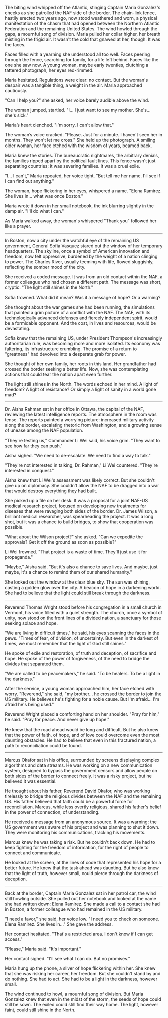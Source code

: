 The biting wind whipped off the Atlantic, stinging Captain Maria Gonzalez's cheeks as she patrolled the NAF side of the border. The chain-link fence, hastily erected two years ago, now stood weathered and worn, a physical manifestation of the chasm that had opened between the Northern Atlantic Federation and the remaining United States. The wind howled through the gaps, a mournful song of division. Maria pulled her collar higher, her breath misting in the frigid air. It wasn't the cold that gnawed at her, though. It was the faces.

Faces filled with a yearning she understood all too well. Faces peering through the fence, searching for family, for a life left behind. Faces like the one she saw now. A young woman, maybe early twenties, clutching a tattered photograph, her eyes red-rimmed.

Maria hesitated. Regulations were clear: no contact. But the woman's despair was a tangible thing, a weight in the air. Maria approached cautiously.

"Can I help you?" she asked, her voice barely audible above the wind.

The woman jumped, startled. "I… I just want to see my mother. She's… she's sick."

Maria’s heart clenched. "I'm sorry. I can't allow that."

The woman’s voice cracked. "Please. Just for a minute. I haven't seen her in months. They won't let me cross." She held up the photograph. A smiling older woman, her face etched with the wisdom of years, beamed back.

Maria knew the stories. The bureaucratic nightmares, the arbitrary denials, the families ripped apart by the political fault lines. This fence wasn't just separating countries; it was severing families. It was a cruel exile.

"I… I can't," Maria repeated, her voice tight. "But tell me her name. I'll see if I can find out anything."

The woman, hope flickering in her eyes, whispered a name. "Elena Ramirez. She lives in… what was once Boston."

Maria wrote it down in her small notebook, the ink blurring slightly in the damp air. "I'll do what I can."

As Maria walked away, the woman's whispered "Thank you" followed her like a prayer.

***

In Boston, now a city under the watchful eye of the remaining US government, General Sofia Vasquez stared out the window of her temporary headquarters. The skyline, once a symbol of American innovation and freedom, now felt oppressive, burdened by the weight of a nation clinging to power. The Charles River, usually teeming with life, flowed sluggishly, reflecting the somber mood of the city.

She received a coded message. It was from an old contact within the NAF, a former colleague who had chosen a different path. The message was short, cryptic: "The light still shines in the North."

Sofia frowned. What did it mean? Was it a message of hope? Or a warning?

She thought about the war games she had been running, the simulations that painted a grim picture of a conflict with the NAF. The NAF, with its technologically advanced defenses and fiercely independent spirit, would be a formidable opponent. And the cost, in lives and resources, would be devastating.

Sofia knew that the remaining US, under President Thompson's increasingly authoritarian rule, was becoming more and more isolated. Its economy was faltering, its infrastructure crumbling. The promise of a return to "greatness" had devolved into a desperate grab for power.

She thought of her own family, her roots in this land. Her grandfather had crossed the border seeking a better life. Now, she was contemplating actions that could tear the nation apart even further.

The light still shines in the North. The words echoed in her mind. A light of freedom? A light of resistance? Or simply a light of sanity in a world gone mad?

***

Dr. Aisha Rahman sat in her office in Ottawa, the capital of the NAF, reviewing the latest intelligence reports. The atmosphere in the room was tense. The reports painted a worrying picture: increased military activity along the border, escalating rhetoric from Washington, and a growing sense of unease among the NAF population.

"They're testing us," Commander Li Wei said, his voice grim. "They want to see how far they can push."

Aisha sighed. "We need to de-escalate. We need to find a way to talk."

"They're not interested in talking, Dr. Rahman," Li Wei countered. "They're interested in conquest."

Aisha knew that Li Wei's assessment was likely correct. But she couldn't give up on diplomacy. She couldn't allow the NAF to be dragged into a war that would destroy everything they had built.

She picked up a file on her desk. It was a proposal for a joint NAF-US medical research project, focused on developing new treatments for diseases that were ravaging both sides of the border. Dr. James Wilson, a brilliant medical researcher, was spearheading the project. It was a long shot, but it was a chance to build bridges, to show that cooperation was possible.

"What about the Wilson project?" she asked. "Can we expedite the approvals? Get it off the ground as soon as possible?"

Li Wei frowned. "That project is a waste of time. They'll just use it for propaganda."

"Maybe," Aisha said. "But it's also a chance to save lives. And maybe, just maybe, it's a chance to remind them of our shared humanity."

She looked out the window at the clear blue sky. The sun was shining, casting a golden glow over the city. A beacon of hope in a darkening world. She had to believe that the light could still break through the darkness.

***

Reverend Thomas Wright stood before his congregation in a small church in Vermont, his voice filled with a quiet strength. The church, once a symbol of unity, now stood on the front lines of a divided nation, a sanctuary for those seeking solace and hope.

"We are living in difficult times," he said, his eyes scanning the faces in the pews. "Times of fear, of division, of uncertainty. But even in the darkest of times, we must remember that the light of God still shines."

He spoke of exile and restoration, of truth and deception, of sacrifice and hope. He spoke of the power of forgiveness, of the need to bridge the divides that separated them.

"We are called to be peacemakers," he said. "To be healers. To be a light in the darkness."

After the service, a young woman approached him, her face etched with worry. "Reverend," she said, "my brother… he crossed the border to join the US military. He believes he's fighting for a noble cause. But I'm afraid… I'm afraid he's being used."

Reverend Wright placed a comforting hand on her shoulder. "Pray for him," he said. "Pray for peace. And never give up hope."

He knew that the road ahead would be long and difficult. But he also knew that the power of faith, of hope, and of love could overcome even the most daunting obstacles. He had to believe that even in this fractured nation, a path to reconciliation could be found.

***

Marcus Okafor sat in his office, surrounded by screens displaying complex algorithms and data streams. He was working on a new communication system, designed to bypass the government censors and allow people on both sides of the border to connect freely. It was a risky project, but he believed it was essential.

He thought about his father, Reverend David Okafor, who was working tirelessly to bridge the religious divides between the NAF and the remaining US. His father believed that faith could be a powerful force for reconciliation. Marcus, while less overtly religious, shared his father's belief in the power of connection, of understanding.

He received a message from an anonymous source. It was a warning: the US government was aware of his project and was planning to shut it down. They were monitoring his communications, tracking his movements.

Marcus knew he was taking a risk. But he couldn't back down. He had to keep fighting for the freedom of information, for the right of people to connect and communicate.

He looked at the screen, at the lines of code that represented his hope for a better future. He knew that the task ahead was daunting. But he also knew that the light of truth, however small, could pierce through the darkness of deception.

***

Back at the border, Captain Maria Gonzalez sat in her patrol car, the wind still howling outside. She pulled out her notebook and looked at the name she had written down: Elena Ramirez. She made a call to a contact she had in Boston, a former colleague who had remained in the US military.

"I need a favor," she said, her voice low. "I need you to check on someone. Elena Ramirez. She lives in…" She gave the address.

Her contact hesitated. "That's a restricted area. I don't know if I can get access."

"Please," Maria said. "It's important."

Her contact sighed. "I'll see what I can do. But no promises."

Maria hung up the phone, a sliver of hope flickering within her. She knew that she was risking her career, her freedom. But she couldn't stand by and do nothing. She had to act. She had to be a light in the darkness, however small.

The wind continued to howl, a mournful song of division. But Maria Gonzalez knew that even in the midst of the storm, the seeds of hope could still be sown. The exiled could still find their way home. The light, however faint, could still shine in the North.